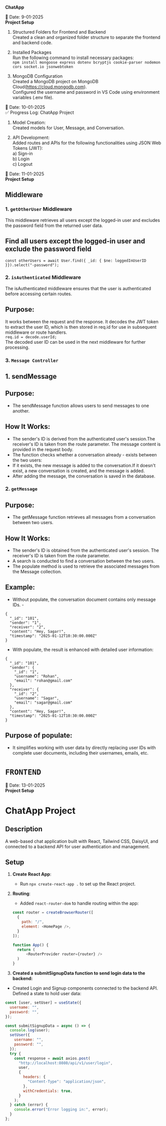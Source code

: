 **ChatApp**  

📅 Date: 9-01-2025  
**Project Setup**  

1) Structured Folders for Frontend and Backend  
Created a clean and organized folder structure to separate the frontend and backend code.  

2) Installed Packages  
Run the following command to install necessary packages:  
```npm install mongoose express dotenv bcryptjs cookie-parser nodemon cors socket.io jsonwebtoken```  

3) MongoDB Configuration  
  Created a MongoDB project on MongoDB Cloud(https://cloud.mongodb.com).  
  Configured the username and password in VS Code using environment variables (.env file).

📅 Date: 10-01-2025  
✅ Progress Log: ChatApp Project  
1) Model Creation:  
Created models for User, Message, and Conversation.  
  
3) API Development:  
Added routes and APIs for the following functionalities using JSON Web Tokens (JWT):  
  a) Sign-in  
  b) Login  
  c) Logout    

📅 Date: 11-01-2025  
**Project Setup**  
## Middleware
### 1. `getOtherUser` Middleware
This middleware retrieves all users except the logged-in user and excludes the password field from the returned user data.
## Find all users except the logged-in user and exclude the password field
```const otherUsers = await User.find({ _id: { $ne: loggedInUserID }}).select("-password");```
### 2. `isAuthenticated` Middleware
The isAuthenticated middleware ensures that the user is authenticated before accessing certain routes.
## Purpose:  
It works between the request and the response. It decodes the JWT token to extract the user ID, which is then stored in req.id for use in subsequent middleware or route handlers.  
```req.id = decode.userId;```  
The decoded user ID can be used in the next middleware for further processing.

### 3. `Message Controller`
## 1. sendMessage   
## Purpose:
- The sendMessage function allows users to send messages to one another.  

## How It Works:
  - The sender's ID is derived from the authenticated user's session.The receiver's ID is taken from the route parameter.    The message content is provided in the request body.  
- The function checks whether a conversation already - exists between the two users:  
- If it exists, the new message is added to the conversation.If it doesn't exist, a new conversation is created, and the message is added.  
- After adding the message, the conversation is saved in the database. 

### 2. `getMessage`
## Purpose:
- The getMessage function retrieves all messages from a conversation between two users.

## How It Works:
- The sender's ID is obtained from the authenticated user's session. The receiver's ID is taken from the route parameter.  
- A search is conducted to find a conversation between the two users.  
- The populate method is used to retrieve the associated messages from the Message collection. 

## Example: 
- Without populate, the conversation document contains only message IDs.  - 
```
{
  "_id": "101",
  "sender": "1",
  "receiver": "2",
  "content": "Hey, Sagar!",
  "timestamp": "2025-01-12T10:30:00.000Z"
} 
```
- With populate, the result is enhanced with detailed user information:
```
{
  "_id": "101",
  "sender": {
    "_id": "1",
    "username": "Rohan",
    "email": "rohan@gmail.com"
  },
  "receiver": {
    "_id": "2",
    "username": "Sagar",
    "email": "sagar@gmail.com"
  },
  "content": "Hey, Sagar!",
  "timestamp": "2025-01-12T10:30:00.000Z"
}
```
## Purpose of populate: 
- It simplifies working with user data by directly replacing user IDs with complete user documents, including their usernames, emails, etc.


# `FRONTEND`
📅 Date: 13-01-2025  
**Project Setup**  

# ChatApp Project

## Description

A web-based chat application built with React, Tailwind CSS, DaisyUI, and connected to a backend API for user authentication and management.

## Setup

1. **Create React App**:
   - Run `npx create-react-app .` to set up the React project.

2. **Routing**:
   - Added `react-router-dom` to handle routing within the app:
   
   ```javascript
   const router = createBrowserRouter([
     {
       path: "/",
       element: <HomePage />,
     }
   ]);

   function App() {
     return (
         <RouterProvider router={router} />
     )
   }  

 3) **Created a submitSignupData function to send login data to the backend:**

- Created Login and Signup components connected to the backend API. Defined a state to hold user data:
```javascript  
const [user, setUser] = useState({
  username: "",
  password: "",
});  
```
```javascript
const submitSignupData = async () => {
  console.log(user);
  setUser({
    username: "",
    password: "",
  });
  try {
    const response = await axios.post(
      "http://localhost:8080/api/v1/user/login",
      user,
      {
        headers: {
          "Content-Type": "application/json",
        },
        withCredentials: true,
      }
    );
  } catch (error) {
    console.error("Error logging in:", error);
  }
};

 